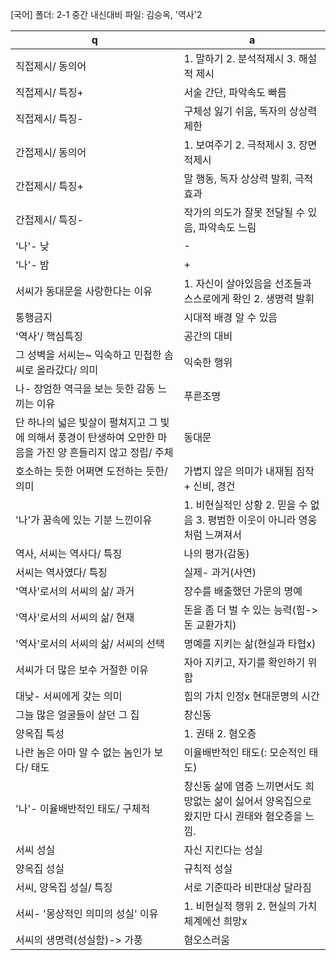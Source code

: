 [국어]
폴더: 2-1 중간 내신대비
파일: 김승옥, '역사'2

 q  | a
--- | ---
직접제시/ 동의어		| 1. 말하기 2. 분석적제시 3. 해설적 제시
직접제시/ 특징+		| 서술 간단, 파악속도 빠름
직접제시/ 특징-		| 구체성 잃기 쉬움, 독자의 상상력 제한
간접제시/ 동의어		| 1. 보여주기 2. 극적제시 3. 장면적제시
간접제시/ 특징+		| 말 행동, 독자 상상력 발휘, 극적효과
간접제시/ 특징-		| 작가의 의도가 잘못 전달될 수 있음, 파악속도 느림
'나'- 낮		| -
'나'- 밤		| +
서씨가 동대문을 사랑한다는 이유		| 1. 자신이 살아있음을 선조들과 스스로에게 확인 2. 생명력 발휘
통행금지		| 시대적 배경 알 수 있음
'역사'/ 핵심특징		| 공간의 대비
그 성벽을 서씨는~ 익숙하고 민첩한 솜씨로 올라갔다/ 의미		| 익숙한 행위
나- 장엄한 역극을 보는 듯한 감동 느끼는 이유		| 푸른조명
단 하나의 넓은 빛살이 펼쳐지고 그 빛에 의해서 풍경이 탄생하여 오만한 마음을 가진 양 흔들리지 않고 정립/ 주체		| 동대문
호소하는 듯한 어쩌면 도전하는 듯한/ 의미		| 가볍지 않은 의미가 내재됨 짐작+ 신비, 경건
'나'가 꿈속에 있는 기분 느낀이유		| 1. 비현실적인 상황 2. 믿을 수 없음 3. 평범한 이웃이 아니라 영웅처럼 느껴져서
역사, 서씨는 역사다/ 특징		| 나의 평가(감동)
서씨는 역사였다/ 특징		| 실제- 과거(사연)
'역사'로서의 서씨의 삶/ 과거		| 장수를 배출했던 가문의 명예
'역사'로서의 서씨의 삶/ 현재		| 돈을 좀 더 벌 수 있는 능력(힘-> 돈 교환가치)
'역사'로서의 서씨의 삶/ 서씨의 선택		| 명예를 지키는 삶(현실과 타협x)
서씨가 더 많은 보수 거절한 이유		| 자아 지키고, 자기를 확인하기 위함
대낮- 서씨에게 갖는 의미		| 힘의 가치 인정x 현대문명의 시간
그늘 많은 얼굴들이 살던 그 집		| 창신동
양옥집 특성		| 1. 권태 2. 혐오증
나란 놈은 아마 알 수 없는 놈인가 보다/ 태도		| 이율배반적인 태도(: 모순적인 태도)
'나'- 이율배반적인 태도/ 구체적		| 창신동 삶에 염증 느끼면서도 희망없는 삶이 싫어서 양옥집으로 왔지만 다시 권태와 혐오증을 느낌.
서씨 성실		| 자신 지킨다는 성실
양옥집 성실		| 규칙적 성실
서씨, 양옥집 성실/ 특징		| 서로 기준따라 비판대상 달라짐
서씨- '몽상적인 의미의 성실' 이유		| 1. 비현실적 행위 2. 현실의 가치체계에선 희망x
서씨의 생명력(성실함)-> 가풍		| 혐오스러움
